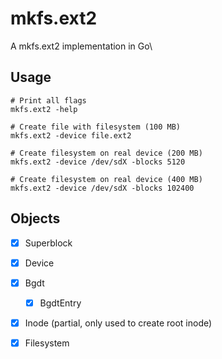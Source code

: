 # mkfs.ext2
A mkfs.ext2 implementation in Go\

## Usage
```
# Print all flags
mkfs.ext2 -help

# Create file with filesystem (100 MB)
mkfs.ext2 -device file.ext2

# Create filesystem on real device (200 MB)
mkfs.ext2 -device /dev/sdX -blocks 5120

# Create filesystem on real device (400 MB)
mkfs.ext2 -device /dev/sdX -blocks 102400
```

## Objects
- [x] Superblock
- [x] Device
- [x] Bgdt
  - [x] BgdtEntry
- [x] Inode (partial, only used to create root inode)
- [x] Filesystem

